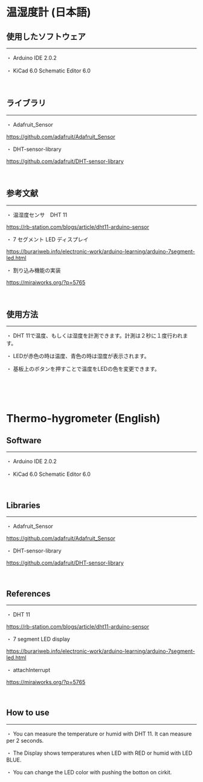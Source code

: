 # 温湿度計 (日本語)

## 使用したソフトウェア
***
・ Arduino IDE 2.0.2

・ KiCad 6.0 Schematic Editor 6.0

<br>

## ライブラリ
***
・ Adafruit_Sensor

https://github.com/adafruit/Adafruit_Sensor

・ DHT-sensor-library

https://github.com/adafruit/DHT-sensor-library

<br>

## 参考文献
***
・ 温湿度センサ　DHT 11

https://rb-station.com/blogs/article/dht11-arduino-sensor

・ 7 セグメント LED ディスプレイ

https://burariweb.info/electronic-work/arduino-learning/arduino-7segment-led.html

・ 割り込み機能の実装

https://miraiworks.org/?p=5765

<br>

## 使用方法
***
・ DHT 11で温度、もしくは湿度を計測できます。計測は２秒に１度行われます。

・ LEDが赤色の時は温度、青色の時は湿度が表示されます。

・ 基板上のボタンを押すことで温度をLEDの色を変更できます。

<br>
<br>
<br>

# Thermo-hygrometer (English)

## Software
***
・ Arduino IDE 2.0.2

・ KiCad 6.0 Schematic Editor 6.0

<br>

## Libraries
***
・ Adafruit_Sensor

https://github.com/adafruit/Adafruit_Sensor

・ DHT-sensor-library

https://github.com/adafruit/DHT-sensor-library

<br>

## References
***
・ DHT 11

https://rb-station.com/blogs/article/dht11-arduino-sensor

・ 7 segment LED display

https://burariweb.info/electronic-work/arduino-learning/arduino-7segment-led.html

・ attachInterrupt

https://miraiworks.org/?p=5765

<br>

## How to use
***
・ You can measure the temperature or humid with DHT 11. It can measure per 2 seconds.

・ The Display shows temperatures when LED with RED or humid with LED BLUE.

・ You can change the LED color with pushing the botton on cirkit.
